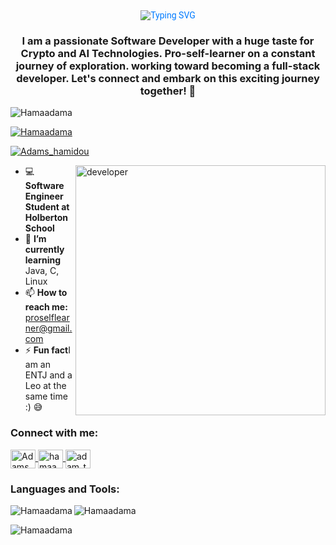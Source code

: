 <!DOCTYPE html>
<html lang="en">
<head>
  <meta charset="UTF-8">
  <meta name="viewport" content="width=device-width, initial-scale=1.0">
</head>
<body>

 <div align="center" style="font-family: 'Roboto', sans-serif; color: #007BFF;">
  <img src="https://readme-typing-svg.herokuapp.com?color=%23007BFF&size=22&center=true&vCenter=true&lines=Hello+👋%2C;I'm+ADAM..." alt="Typing SVG">
</div>
  <h3 align="center">I am a passionate Software Developer with a huge taste for Crypto and AI Technologies. Pro-self-learner on a constant journey of exploration. working toward becoming a full-stack developer. Let's connect and embark on this exciting journey together! 🚀</h3>

  <p align="left">
    <img src="https://komarev.com/ghpvc/?username=Hamaadama&label=Profile%20views&color=0e75b6&style=flat" alt="Hamaadama" />
  </p>

  <p align="left">
    <a href="https://github.com/ryo-ma/github-profile-trophy"><img src="https://github-profile-trophy.vercel.app/?username=Hamaadama" alt="Hamaadama" /></a>
  </p>

  <p align="left">
    <a href="https://twitter.com/Adams_hamidou" target="blank">
      <img src="https://img.shields.io/twitter/follow/Adams_hamidou?logo=twitter&style=for-the-badge" alt="Adams_hamidou" />
    </a>
  </p>

  <img align="right" alt="developer" width="400" src="https://user-images.githubusercontent.com/55389276/140866485-8fb1c876-9a8f-4d6a-98dc-08c4981eaf70.gif">

  <ul>
    <li>💻 <strong>Software Engineer Student at Holberton School</strong></li>
    <li>📕 <strong>I’m currently learning</strong> Java, C, Linux</li>
    <li>📫 <strong>How to reach me:</strong> <a href="mailto:proselflearner@gmail.com">proselflearner@gmail.com</a></li>
    <li>⚡ <strong>Fun fact</strong>I am an ENTJ and a Leo at the same time :) 😅</li>
  </ul>

  <h3 align="left">Connect with me:</h3>
  <p align="left"> 
    <a href="https://twitter.com/Adams_hamidou" target="blank">
      <img align="center" src="https://raw.githubusercontent.com/rahuldkjain/github-profile-readme-generator/master/src/images/icons/Social/twitter.svg" alt="Adams_hamidou" height="30" width="40" />
    </a>
    <a href="https://linkedin.com/in/hamaadama" target="blank">
      <img align="center" src="https://raw.githubusercontent.com/rahuldkjain/github-profile-readme-generator/master/src/images/icons/Social/linked-in-alt.svg" alt="hamaadama" height="30" width="40" />
    </a>
    <a href="https://www.instagram.com/adam_the_developer/" target="blank">
      <img align="center" src="https://raw.githubusercontent.com/rahuldkjain/github-profile-readme-generator/master/src/images/icons/Social/instagram.svg" alt="adam_the_developer" height="30" width="40" />
    </a>
  </p>

  <h3 align="left">Languages and Tools:</h3>
  <p align="left">
    <!-- C, Java, Shell -->
  </p>

  <p>
    <img align="left" src="https://github-readme-stats.vercel.app/api/top-langs?username=Hamaadama&show_icons=true&locale=en&layout=compact" alt="Hamaadama" />
  </p>

  <p>
    <img align="center" src="https://github-readme-stats.vercel.app/api?username=Hamaadama&show_icons=true&locale=en" alt="Hamaadama" />
  </p>

  <p>
    <img align="center" src="https://github-readme-streak-stats.herokuapp.com/?user=Hamaadama&" alt="Hamaadama" />
  </p>

</body>
</html>

